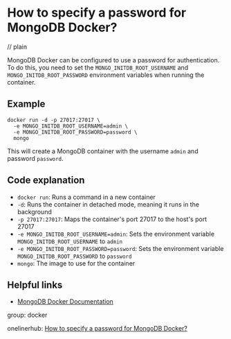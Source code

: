 # How to specify a password for MongoDB Docker?
// plain

MongoDB Docker can be configured to use a password for authentication. To do this, you need to set the `MONGO_INITDB_ROOT_USERNAME` and `MONGO_INITDB_ROOT_PASSWORD` environment variables when running the container.

## Example

```
docker run -d -p 27017:27017 \
  -e MONGO_INITDB_ROOT_USERNAME=admin \
  -e MONGO_INITDB_ROOT_PASSWORD=password \
  mongo
```

This will create a MongoDB container with the username `admin` and password `password`.

## Code explanation

- `docker run`: Runs a command in a new container
- `-d`: Runs the container in detached mode, meaning it runs in the background
- `-p 27017:27017`: Maps the container's port 27017 to the host's port 27017
- `-e MONGO_INITDB_ROOT_USERNAME=admin`: Sets the environment variable `MONGO_INITDB_ROOT_USERNAME` to `admin`
- `-e MONGO_INITDB_ROOT_PASSWORD=password`: Sets the environment variable `MONGO_INITDB_ROOT_PASSWORD` to `password`
- `mongo`: The image to use for the container

## Helpful links
- [MongoDB Docker Documentation](https://docs.mongodb.com/manual/tutorial/deploy-mongodb-on-docker/)

group: docker

onelinerhub: [How to specify a password for MongoDB Docker?](https://onelinerhub.com/mongodb/how-to-specify-a-password-for-mongodb-docker)